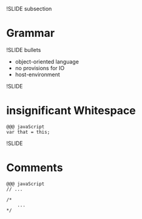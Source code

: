 !SLIDE subsection
# Grammar #

!SLIDE bullets
* object-oriented language
* no provisions for IO
* host-environment

!SLIDE
# insignificant Whitespace #
	@@@ javaScript
	var that = this;

!SLIDE
# Comments #

	@@@ javaScript
	// ...

	/*
		...
	*/

